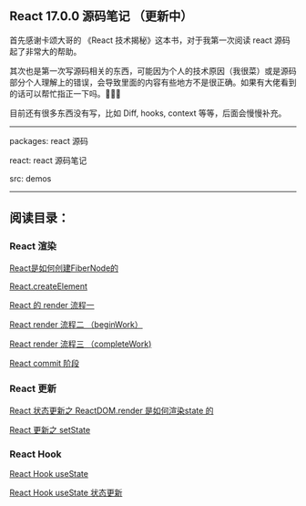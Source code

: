 ## React 17.0.0 源码笔记 （更新中）

首先感谢卡颂大哥的 《React 技术揭秘》这本书，对于我第一次阅读 react 源码起了非常大的帮助。

其次也是第一次写源码相关的东西，可能因为个人的技术原因（我很菜）或是源码部分个人理解上的错误，会导致里面的内容有些地方不是很正确。如果有大佬看到的话可以帮忙指正一下吗。🙏🙏🙏


目前还有很多东西没有写，比如 Diff, hooks, context 等等，后面会慢慢补充。

------------------------------------------------

packages: react 源码

react:  react 源码笔记

src: demos

---------------------------------

阅读目录：
------------------------------------------------

###  React 渲染

[React是如何创建FiberNode的](https://github.com/WangYueYang/react-code-test/blob/master/react/React%E6%98%AF%E5%A6%82%E4%BD%95%E5%88%9B%E5%BB%BAFiberNode%E7%9A%84.md)

[React.createElement](https://github.com/WangYueYang/react-code-test/blob/master/react/React.createElement.md)

[React 的 render 流程一](https://github.com/WangYueYang/react-code-test/blob/master/react/React%20%E7%9A%84%20render%E6%B5%81%E7%A8%8B%20%E4%B8%80.md)

[React render 流程二 （beginWork）](https://github.com/WangYueYang/react-code-test/blob/master/react/React%20render%20%E6%B5%81%E7%A8%8B%E4%BA%8C%20%EF%BC%88beginWork%EF%BC%89.md)

[React render 流程三 （completeWork)](https://github.com/WangYueYang/react-code-test/blob/master/react/React%20render%20%E6%B5%81%E7%A8%8B%E4%B8%89%20%EF%BC%88completeWork%EF%BC%89.md)

[React commit 阶段](https://github.com/WangYueYang/react-code-test/blob/master/react/React%20commit%20%E9%98%B6%E6%AE%B5.md)


### React 更新

[React 状态更新之 ReactDOM.render 是如何渲染state 的](https://github.com/WangYueYang/react-code-test/blob/master/react/React%20%E7%8A%B6%E6%80%81%E6%9B%B4%E6%96%B0%E4%B9%8B%20ReactDOM.render%20%E6%98%AF%E5%A6%82%E4%BD%95%E6%B8%B2%E6%9F%93state%20%E7%9A%84.md)

[React 更新之 setState](https://github.com/WangYueYang/react-code-test/blob/master/react/React%20%E6%9B%B4%E6%96%B0%E4%B9%8B%20setState.md)


### React Hook
[React Hook useState](https://github.com/WangYueYang/react-code-test/blob/master/react/React%20Hook%20useState.md)

[React Hook useState 状态更新]()